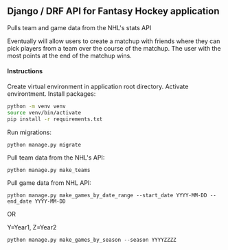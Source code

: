 ## Django / DRF API for Fantasy Hockey application

Pulls team and game data from the NHL's stats API

Eventually will allow users to create a matchup with friends where they can pick players from a team over the course of the matchup.  The user with the most points at the end of the matchup wins.


#### Instructions

Create virtual environment in application root directory.  Activate environtment.  Install packages:

```bash
python -m venv venv
source venv/bin/activate
pip install -r requirements.txt
```

Run migrations:

`python manage.py migrate`

Pull team data from the NHL's API:

`python manage.py make_teams`

Pull game data from NHL API:

`python manage.py make_games_by_date_range --start_date YYYY-MM-DD --end_date YYYY-MM-DD`

OR

Y=Year1, Z=Year2

`python manage.py make_games_by_season --season YYYYZZZZ`